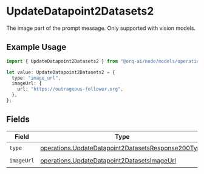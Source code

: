 # UpdateDatapoint2Datasets2

The image part of the prompt message. Only supported with vision models.

## Example Usage

```typescript
import { UpdateDatapoint2Datasets2 } from "@orq-ai/node/models/operations";

let value: UpdateDatapoint2Datasets2 = {
  type: "image_url",
  imageUrl: {
    url: "https://outrageous-follower.org",
  },
};
```

## Fields

| Field                                                                                                                    | Type                                                                                                                     | Required                                                                                                                 | Description                                                                                                              |
| ------------------------------------------------------------------------------------------------------------------------ | ------------------------------------------------------------------------------------------------------------------------ | ------------------------------------------------------------------------------------------------------------------------ | ------------------------------------------------------------------------------------------------------------------------ |
| `type`                                                                                                                   | [operations.UpdateDatapoint2DatasetsResponse200Type](../../models/operations/updatedatapoint2datasetsresponse200type.md) | :heavy_check_mark:                                                                                                       | N/A                                                                                                                      |
| `imageUrl`                                                                                                               | [operations.UpdateDatapoint2DatasetsImageUrl](../../models/operations/updatedatapoint2datasetsimageurl.md)               | :heavy_check_mark:                                                                                                       | N/A                                                                                                                      |